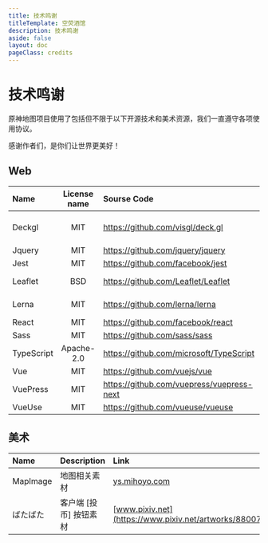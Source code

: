 ```yaml
---
title: 技术鸣谢
titleTemplate: 空荧酒馆
description: 技术鸣谢
aside: false
layout: doc
pageClass: credits
---
```


# 技术鸣谢

原神地图项目使用了包括但不限于以下开源技术和美术资源，我们一直遵守各项使用协议。

感谢作者们，是你们让世界更美好！

## Web

| Name       | License name | Sourse Code                                 | Copyright                  |
|:---------- |:------------:|:------------------------------------------- |:-------------------------- |
| Deckgl     |     MIT      | <https://github.com/visgl/deck.gl>          | Urban Computing Foundation |
| Jquery     |     MIT      | <https://github.com/jquery/jquery>          | John Resig                 |
| Jest       |     MIT      | <https://github.com/facebook/jest>          | Facebook                   |
| Leaflet    |     BSD      | <https://github.com/Leaflet/Leaflet>        | Vladimir Agafonkin         |
| Lerna      |     MIT      | <https://github.com/lerna/lerna>            | Lerna Contributors         |
| React      |     MIT      | <https://github.com/facebook/react>         | Facebook                   |
| Sass       |     MIT      | <https://github.com/sass/sass>              | Sass team                  |
| TypeScript |  Apache-2.0  | <https://github.com/microsoft/TypeScript>   | Microsoft                  |
| Vue        |     MIT      | <https://github.com/vuejs/vue>              | Evan You                   |
| VuePress   |     MIT      | <https://github.com/vuepress/vuepress-next> | Evan You                   |
| VueUse     |     MIT      | <https://github.com/vueuse/vueuse>          | Anthony Fu                 |

## 美术

| Name     | Description   | Link                                                     | CopyRight |
|:-------- |:------------- |:-------------------------------------------------------- |:--------- |
| MapImage | 地图相关素材        | [ys.mihoyo.com](https://ys.mihoyo.com)                   | MiHoYo    |
| ばたばた     | 客户端 [投币] 按钮素材 | [www.pixiv.net](https://www.pixiv.net/artworks/88007179) | Seseren   |
